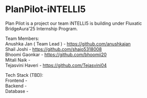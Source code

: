 # PlanPilot-iNTELLI5
Plan Pilot is a project our team iNTELLI5 is building under Fluxatic BridgeAura'25 Internship Program.

Team Members: <br>
Anushka Jan ( Team Lead ) - https://github.com/anushkajan <br>
Shail Joshi - https://github.com/shajo5318008 <br>
Bhoomi Gaonkar - https://github.com/bhoomii20 <br> 
Mitali Naik - <br>
Tejasvini Haveri - https://github.com/Tejasvini04 <br>

Tech Stack (TBD): <br>
Frontend -  <br>
Backend -  <br>
Database -  <br>

